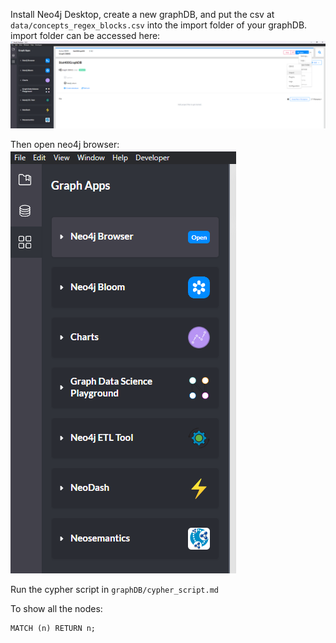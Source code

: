 Install Neo4j Desktop, create a new graphDB, 
and put the csv at `data/concepts_regex_blocks.csv` into the import folder of your graphDB.
import folder can be accessed here: ![alt text](image.png)

Then open neo4j browser: ![alt text](image-1.png)

Run the cypher script in `graphDB/cypher_script.md`

To show all the nodes:
```cypher
MATCH (n) RETURN n;
```
